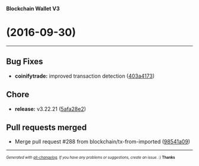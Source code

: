 __Blockchain Wallet V3__

#   (2016-09-30)



---

## Bug Fixes

- **coinifytrade:** improved transaction detection
  ([403a4173](https://github.com/blockchain/My-Wallet-V3/commit/403a4173d640fae864a6428a1059ad8804baff9b))


## Chore

- **release:** v3.22.21
  ([5afa28e2](https://github.com/blockchain/My-Wallet-V3/commit/5afa28e2bf3dd302f96d366647689617ff8807cd))


## Pull requests merged

- Merge pull request #288 from blockchain/tx-from-imported
  ([98541a09](https://github.com/blockchain/My-Wallet-V3/commit/98541a092b614654914642f4352bc7226d3fbb6d))



---
<sub><sup>*Generated with [git-changelog](https://github.com/rafinskipg/git-changelog). If you have any problems or suggestions, create an issue.* :) **Thanks** </sub></sup>